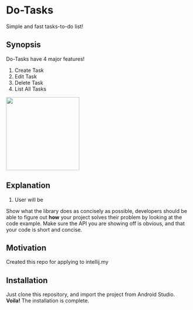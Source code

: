 # Do-Tasks
Simple and fast tasks-to-do list!

## Synopsis

Do-Tasks have 4 major features!
1. Create Task
2. Edit Task
3. Delete Task
4. List All Tasks

<img src=https://user-images.githubusercontent.com/24514082/28602452-c490aafa-71f0-11e7-9053-486b27555d94.png width="200">


## Explanation

1. User will be 


Show what the library does as concisely as possible, developers should be able to figure out **how** your project solves their problem by looking at the code example. Make sure the API you are showing off is obvious, and that your code is short and concise.

## Motivation

Created this repo for applying to intellij.my

## Installation

Just clone this repository, and import the project from Android Studio. **Voila!** The installation is complete.
